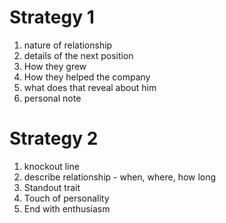 # Strategy 1
1) nature of relationship                   
2) details of the next position             
3) How they grew                            
4) How they helped the company              
5) what does that reveal about him          
6) personal note

# Strategy 2
1) knockout line
2) describe relationship - when, where, how long
3) Standout trait
4) Touch of personality
5) End with enthusiasm